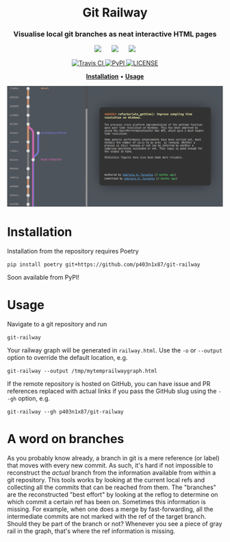 <h1 align="center">Git Railway</h1>

<h3 align="center">Visualise local git branches as neat interactive HTML pages</h3>

<p align="center">
  <img src="https://upload.wikimedia.org/wikipedia/commons/3/3a/Tux_Mono.svg"
       height="24px" />
  &nbsp;&nbsp;&nbsp;&nbsp;
  <img src="https://upload.wikimedia.org/wikipedia/commons/f/fa/Apple_logo_black.svg"
       height="24px" />
  &nbsp;&nbsp;&nbsp;&nbsp;
  <img src="https://upload.wikimedia.org/wikipedia/commons/2/2b/Windows_logo_2012-Black.svg"
       height="24px" />
</p>

<p align="center">
  <!-- <a href="https://github.com/P403n1x87/git-railway/actions?workflow=Tests">
    <img src="https://github.com/P403n1x87/git-railway/workflows/Tests/badge.svg"
         alt="GitHub Actions: Tests">
  </a> -->
  <a href="https://travis-ci.com/P403n1x87/git-railway">
    <img src="https://travis-ci.com/P403n1x87/git-railway.svg?token=fzW2yzQyjwys4tWf9anS"
         alt="Travis CI">
  </a>
  <!-- <a href="https://codecov.io/gh/P403n1x87/git-railway">
    <img src="https://codecov.io/gh/P403n1x87/git-railway/branch/master/graph/badge.svg"
         alt="Codecov">
  </a> -->
  <a href="https://pypi.org/project/git-railway/">
    <img src="https://img.shields.io/pypi/v/git-railway.svg"
         alt="PyPI">
  </a>
  <a href="https://github.com/P403n1x87/git-railway/blob/master/LICENSE.md">
    <img src="https://img.shields.io/badge/license-GPLv3-ff69b4.svg"
         alt="LICENSE">
  </a>
</p>

<p align="center">
  <!-- <a href="#synopsis"><b>Synopsis</b></a>&nbsp;&bull; -->
  <a href="#installation"><b>Installation</b></a>&nbsp;&bull;
  <a href="#usage"><b>Usage</b></a>
	<!-- &nbsp;&bull; -->
  <!-- <a href="#compatibility"><b>Compatibility</b></a>&nbsp;&bull;
  <a href="#contribute"><b>Contribute</b></a> -->
</p>

<p align="center">
	<img alt="Git Railway Example"
	     src="art/sample.png" />
</p>

# Installation

Installation from the repository requires Poetry

~~~
pip install poetry git+https://github.com/p403n1x87/git-railway
~~~

Soon available from PyPI!


# Usage

Navigate to a git repository and run

~~~ shell
git-railway
~~~

Your railway graph will be generated in `railway.html`. Use the `-o` or
`--output` option to override the default location, e.g.

~~~ shell
git-railway --output /tmp/mytemprailwaygraph.html
~~~

If the remote repository is hosted on GitHub, you can have issue and PR
references replaced with actual links if you pass the GitHub slug using the
`--gh` option, e.g.

~~~ shell
git-railway --gh p403n1x87/git-railway
~~~


# A word on branches

As you probably know already, a branch in git is a mere reference (or label)
that moves with every new commit. As such, it's hard if not impossible to
reconstruct the *actual* branch from the information available from within a git
repository. This tools works by looking at the current local refs and collecting
all the commits that can be reached from them. The "branches" are the
reconstructed "best effort" by looking at the reflog to determine on which
commit a certain ref has been on. Sometimes this information is missing. For
example, when one does a merge by fast-forwarding, all the intermediate commits
are not marked with the ref of the target branch. Should they be part of the
branch or not? Whenever you see a piece of gray rail in the graph, that's where
the ref information is missing.
